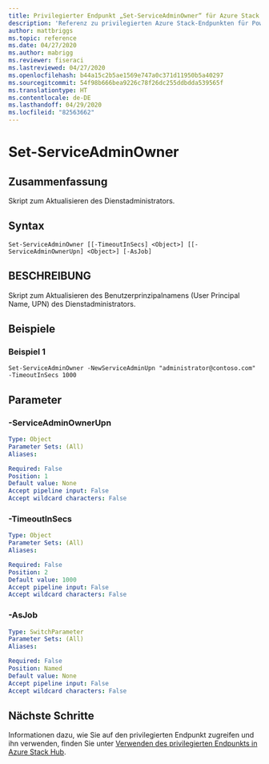 ```yaml
---
title: Privilegierter Endpunkt „Set-ServiceAdminOwner“ für Azure Stack Hub
description: 'Referenz zu privilegierten Azure Stack-Endpunkten für PowerShell: Set-ServiceAdminOwner'
author: mattbriggs
ms.topic: reference
ms.date: 04/27/2020
ms.author: mabrigg
ms.reviewer: fiseraci
ms.lastreviewed: 04/27/2020
ms.openlocfilehash: b44a15c2b5ae1569e747a0c371d11950b5a40297
ms.sourcegitcommit: 54f98b666bea9226c78f26dc255ddbdda539565f
ms.translationtype: HT
ms.contentlocale: de-DE
ms.lasthandoff: 04/29/2020
ms.locfileid: "82563662"
---
```

# <a name="set-serviceadminowner"></a>Set-ServiceAdminOwner

## <a name="synopsis"></a>Zusammenfassung
Skript zum Aktualisieren des Dienstadministrators.

## <a name="syntax"></a>Syntax

```
Set-ServiceAdminOwner [[-TimeoutInSecs] <Object>] [[-ServiceAdminOwnerUpn] <Object>] [-AsJob]
```

## <a name="description"></a>BESCHREIBUNG
Skript zum Aktualisieren des Benutzerprinzipalnamens (User Principal Name, UPN) des Dienstadministrators.

## <a name="examples"></a>Beispiele

### <a name="example-1"></a>Beispiel 1
```
Set-ServiceAdminOwner -NewServiceAdminUpn "administrator@contoso.com" -TimeoutInSecs 1000
```

## <a name="parameters"></a>Parameter

### <a name="-serviceadminownerupn"></a>-ServiceAdminOwnerUpn
 

```yaml
Type: Object
Parameter Sets: (All)
Aliases:

Required: False
Position: 1
Default value: None
Accept pipeline input: False
Accept wildcard characters: False
```

### <a name="-timeoutinsecs"></a>-TimeoutInSecs
 

```yaml
Type: Object
Parameter Sets: (All)
Aliases:

Required: False
Position: 2
Default value: 1000
Accept pipeline input: False
Accept wildcard characters: False
```

### <a name="-asjob"></a>-AsJob


```yaml
Type: SwitchParameter
Parameter Sets: (All)
Aliases:

Required: False
Position: Named
Default value: None
Accept pipeline input: False
Accept wildcard characters: False
```

## <a name="next-steps"></a>Nächste Schritte

Informationen dazu, wie Sie auf den privilegierten Endpunkt zugreifen und ihn verwenden, finden Sie unter [Verwenden des privilegierten Endpunkts in Azure Stack Hub](https://docs.microsoft.com/azure-stack/operator/azure-stack-privileged-endpoint).